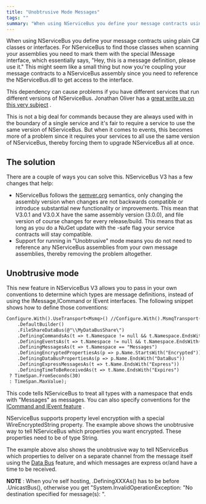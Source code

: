 ```yaml
---
title: "Unobtrusive Mode Messages"
tags: ""
summary: "When using NServiceBus you define your message contracts using plain C# classes or interfaces. For NServiceBus to find those classes when scanning your assemblies you need to mark them with the special IMessage interface, which essentially says, \"Hey, this is a message definition, please use it.\" This might seem like a small thing but now you're coupling your message contracts to a NServiceBus assembly since you need to reference the NServiceBus.dll to get access to the interface."
---
```


When using NServiceBus you define your message contracts using plain C\# classes or interfaces. For NServiceBus to find those classes when scanning your assemblies you need to mark them with the special IMessage interface, which essentially says, "Hey, this is a message definition, please use it." This might seem like a small thing but now you're coupling your message contracts to a NServiceBus assembly since you need to reference the NServiceBus.dll to get access to the interface.

This dependency can cause problems if you have different services that run different versions of NServiceBus. Jonathan Oliver has a [great write up on this very subject](http://blog.jonathanoliver.com/2010/09/nservicebus-distributing-event-schemacontract/)
.

This is not a big deal for commands because they are always used with in the boundary of a single service and it's fair to require a service to use the same version of NServiceBus. But when it comes to events, this becomes more of a problem since it requires your services to all use the same version of NServiceBus, thereby forcing them to upgrade NServiceBus all at once.

The solution
------------

There are a couple of ways you can solve this. NServiceBus V3 has a few changes that help:

-   NServiceBus follows the [semver.org](http://semver.org/) semantics,
    only changing the assembly version when changes are not backwards
    compatible or introduce substantial new functionality or
    improvements. This mean that V3.0.1 and V3.0.X have the same
    assembly version (3.0.0), and file version of course changes for
    every release/build. This means that as long as you do a NuGet
    update with the -safe flag your service contracts will stay
    compatible.
-   Support for running in "Unobtrusive" mode means you do not need to
    reference any NServiceBus assemblies from your own message
    assemblies, thereby removing the problem altogether.

Unobtrusive mode
----------------

This new feature in NServiceBus V3 allows you to pass in your own conventions to determine which types are message definitions, instead of using the IMessage,ICommand or IEvent interfaces. The following snippet shows how to define those conventions:


```txt
Configure.With().UseTransport<Msmq>() //Configure.With().MsmqTransport() in V 3
    .DefaultBuilder()
    .FileShareDataBus(@"\\MyDataBusShare\")
    .DefiningCommandsAs(t => t.Namespace != null && t.Namespace.EndsWith("Commands"))
    .DefiningEventsAs(t => t.Namespace != null && t.Namespace.EndsWith("Events"))
    .DefiningMessagesAs(t => t.Namespace == "Messages")
    .DefiningEncryptedPropertiesAs(p => p.Name.StartsWith("Encrypted"))
    .DefiningDataBusPropertiesAs(p => p.Name.EndsWith("DataBus"))
    .DefiningExpressMessagesAs(t => t.Name.EndsWith("Express"))
    .DefiningTimeToBeReceivedAs(t => t.Name.EndsWith("Expires")
 ? TimeSpan.FromSeconds(30)
 : TimeSpan.MaxValue);
```

 This code tells NServiceBus to treat all types with a namespace that ends with "Messages" as messages. You can also specify conventions for the [ICommand and IEvent feature](introducing-ievent-and-icommand.md) .

NServiceBus supports property level encryption with a special WireEncryptedString property. The example above shows the unobtrusive way to tell NServiceBus which properties you want encrypted. These properties need to be of type String.

The example above also shows the unobtrusive way to tell NServiceBus which properties to deliver on a separate channel from the message itself using the [Data Bus](https://github.com/NServiceBus/NServiceBus/tree/master/Samples/DataBus) feature, and which messages are express or/and have a time to be received.

**NOTE** : When you're self hosting, .DefiningXXXAs() has to be before
.UnicastBus(), otherwise you get "System.InvalidOperationException: "No destination specified for message(s): <message type name>".

